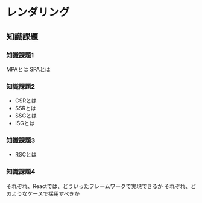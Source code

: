 # レンダリング

## 知識課題

### 知識課題1

MPAとは
SPAとは

### 知識課題2

- CSRとは
- SSRとは
- SSGとは
- ISGとは

### 知識課題3

- RSCとは

### 知識課題4

それぞれ、Reactでは、どういったフレームワークで実現できるか
それぞれ、どのようなケースで採用すべきか
